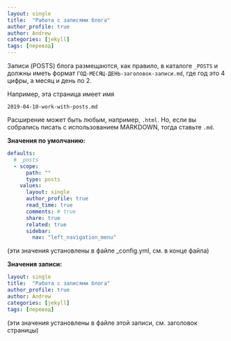 ```yaml
---
layout: single
title:  "Работа с записями блога"
author_profile: true
author: Andrew
categories: [jekyll]
tags: [перевод]
---
```

Записи (POSTS) блога размещаются, как правило, в каталоге `_POSTS` и должны иметь формат 
`ГОД-МЕСЯЦ-ДЕНЬ-заголовок-записи.md`, где год это 4 цифры, а месяц и день по 2. 

Например, эта страница имеет имя 
```
2019-04-10-work-with-posts.md
```

Расширение может быть любым, например, `.html`. 
Но, если вы собрались писать с использованием MARKDOWN, тогда ставьте `.md`.

**Значения по умолчанию:**
```yaml
defaults:
  # _posts
  - scope:
      path: ""
      type: posts
    values:
      layout: single
      author_profile: true
      read_time: true
      comments: # true
      share: true
      related: true
      sidebar:
        nav: "left_navigation_menu"
```
(эти значения установлены в файле _config.yml, см. в конце файла)

**Значения записи:**
```yaml
layout: single
title:  "Работа с записями блога"
author_profile: true
author: Andrew
categories: [jekyll]
tags: [перевод]
```
(эти значения установлены в файле этой записи, см. заголовок страницы)
